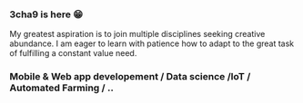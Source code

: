 ### 3cha9 is here 😁
My greatest aspiration is to join multiple disciplines seeking creative abundance.
I am eager to learn with patience how to adapt to the great task of fulfilling a constant value need.

### Mobile & Web app developement / Data science /IoT / Automated Farming / ..  
